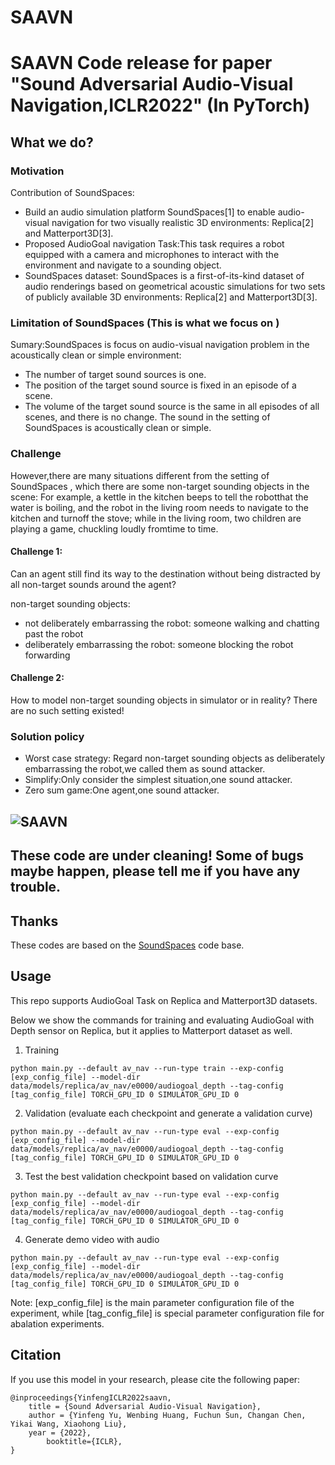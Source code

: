 # SAAVN
# SAAVN Code release for paper "Sound Adversarial Audio-Visual Navigation,ICLR2022" (In PyTorch)

## What we do?

### Motivation

Contribution of SoundSpaces:
- Build an audio simulation platform SoundSpaces[1] to enable audio-visual navigation for two visually realistic 3D environments: Replica[2] and Matterport3D[3].
- Proposed AudioGoal navigation Task:This task requires a robot equipped with a camera and microphones to interact with the environment and navigate to a sounding object. 
- SoundSpaces dataset: SoundSpaces is a first-of-its-kind dataset of audio renderings based on geometrical acoustic simulations for two sets of publicly available 3D environments: Replica[2] and Matterport3D[3].
### Limitation of SoundSpaces (This is what we focus on )

Sumary:SoundSpaces is focus on audio-visual navigation problem in the acoustically clean or simple environment:
- The number of target sound sources is one. 
- The position of the target sound source is fixed in an episode of a scene. 
- The volume of the target sound source is the same in all episodes of all scenes, and there is no change.
The sound in the setting of SoundSpaces is  acoustically clean or simple.

### Challenge

However,there are many situations different from the setting of SoundSpaces , which there are some non-target sounding objects in the scene:
For example, a kettle in the kitchen beeps to tell the robotthat the water is boiling, and the robot in the living room needs to navigate to the kitchen and turnoff the stove; while in the living room, two children are playing a game, chuckling loudly fromtime to time.

#### Challenge 1: 
Can an agent still find its way to the destination without being distracted by all non-target sounds around the agent? 

non-target sounding objects:
- not deliberately embarrassing the robot: someone walking and chatting past the robot
- deliberately embarrassing the robot: someone blocking the robot forwarding

#### Challenge 2: 

How to model non-target sounding objects in simulator or in reality?  There are no such setting existed!

### Solution policy

- Worst case strategy: Regard non-target sounding objects as deliberately embarrassing the robot,we called them as sound attacker.
- Simplify:Only consider the simplest situation,one sound attacker.
- Zero sum game:One agent,one sound attacker.



![SAAVN](saavn.png)
---------------------------------------------------------------------------------------------------

## These code are under cleaning! Some of bugs maybe happen, please tell me if you have any trouble.

## Thanks

These codes are based on the [SoundSpaces](https://github.com/facebookresearch/sound-spaces) code base.

## Usage
This repo supports AudioGoal Task on Replica and Matterport3D datasets.

Below we show the commands for training and evaluating AudioGoal with Depth sensor on Replica, 
but it applies to Matterport dataset as well. 
1. Training
```
python main.py --default av_nav --run-type train --exp-config [exp_config_file] --model-dir data/models/replica/av_nav/e0000/audiogoal_depth --tag-config [tag_config_file] TORCH_GPU_ID 0 SIMULATOR_GPU_ID 0
```
2. Validation (evaluate each checkpoint and generate a validation curve)
```
python main.py --default av_nav --run-type eval --exp-config [exp_config_file] --model-dir data/models/replica/av_nav/e0000/audiogoal_depth --tag-config [tag_config_file] TORCH_GPU_ID 0 SIMULATOR_GPU_ID 0
```
3. Test the best validation checkpoint based on validation curve
```
python main.py --default av_nav --run-type eval --exp-config [exp_config_file] --model-dir data/models/replica/av_nav/e0000/audiogoal_depth --tag-config [tag_config_file] TORCH_GPU_ID 0 SIMULATOR_GPU_ID 0
```
4. Generate demo video with audio
```
python main.py --default av_nav --run-type eval --exp-config [exp_config_file] --model-dir data/models/replica/av_nav/e0000/audiogoal_depth --tag-config [tag_config_file] TORCH_GPU_ID 0 SIMULATOR_GPU_ID 0
```

Note: [exp_config_file] is the main parameter configuration file of the experiment, while [tag_config_file] is special parameter configuration file for abalation experiments.

## Citation
If you use this model in your research, please cite the following paper:
```
@inproceedings{YinfengICLR2022saavn,
	title = {Sound Adversarial Audio-Visual Navigation},
	author = {Yinfeng Yu, Wenbing Huang, Fuchun Sun, Changan Chen, Yikai Wang, Xiaohong Liu},
	year = {2022},
        booktitle={ICLR},
}
```
